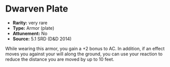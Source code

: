 
# Dwarven Plate

* **Rarity:** very rare
* **Type:** Armor (plate)
* **Attunement:** No
* **Source:** 5.1 SRD (D&D 2014)


While wearing this armor, you gain a +2 bonus to AC. In addition, if an effect moves you against your will along the ground, you can use your reaction to reduce the distance you are moved by up to 10 feet.
